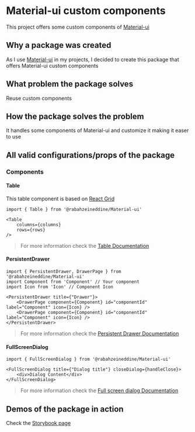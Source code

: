 # Material-ui custom components

This project offers some custom components of [Material-ui](https://material-ui.com/)

## Why a package was created

As I use [Material-ui](https://material-ui.com/) in my projects, I decided to create this package that offers Material-ui custom components

## What problem the package solves

Reuse custom components

## How the package solves the problem

It handles some components of Material-ui and customize it making it easer to use

## All valid configurations/props of the package

### Components

#### Table

This table component is based on [React Grid](https://devexpress.github.io/devextreme-reactive/react/grid/docs/guides/getting-started/)

```TSX
import { Table } from '@rabahzeineddine/Material-ui'

<Table 
    columns={columns}
    rows={rows}
/>
```

> For more information check the [Table Documentation](src/components/Table/README.md)

#### PersistentDrawer

```TSX
import { PersistentDrawer, DrawerPage } from '@rabahzeineddine/Material-ui'
import Component from 'Component' // Your component
import Icon from 'Icon' // Component Icon

<PersistentDrawer title={"Drawer"}>
    <DrawerPage component={Component} id="componentId" label="Component" icon={Icon} />
    <DrawerPage component={Component} id="componentId" label="Component" icon={Icon} />
</PersistentDrawer>
```

> For more information check the [Persistent Drawer Documentation](src/components/PersistentDrawer/README.md)

#### FullScreenDialog

```TSX
import { FullScreenDialog } from '@rabahzeineddine/Material-ui'

<FullScreenDialog title={"Dialog title"} closeDialog={handleClose}>
    <div>Dialog Content</div>
</FullScreenDialog>
```

> For more information check the [Full screen dialog Documentation](src/components/FullScreenDialog/README.md)

## Demos of the package in action

Check the [Storybook page](https://rabahzeineddine.github.io/Material-ui/)

<!-- ## Instructions for contributors -->
